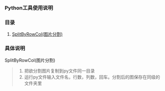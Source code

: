 ### Python工具使用说明

### 目录
1. [SplitByRowCol(图片分割)](#SplitByRowCol)  



### 具体说明
<a name="SplitByRowCol">SplitByRowCol(图片分割)</a>

>1. 把欲分割图片复制到py文件同一目录
>2. 运行py文件输入文件名，行数，列数，回车。分割后的图保存在同级的文件夹里  
